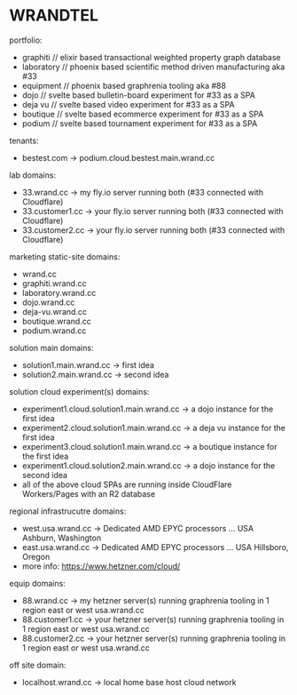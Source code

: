 WRANDTEL
========

portfolio:
- graphiti          // elixir based transactional weighted property graph database
- laboratory        // phoenix based scientific method driven manufacturing aka #33
- equipment         // phoenix based graphrenia tooling aka #88
- dojo              // svelte based bulletin-board experiment for #33 as a SPA
- deja vu           // svelte based video experiment for #33 as a SPA
- boutique          // svelte based ecommerce experiment for #33 as a SPA
- podium            // svelte based tournament experiment for #33 as a SPA

tenants:
- bestest.com -> podium.cloud.bestest.main.wrand.cc

lab domains:
- 33.wrand.cc -> my fly.io server running both (#33 connected with Cloudflare)
- 33.customer1.cc -> your fly.io server running both (#33 connected with Cloudflare)
- 33.customer2.cc -> your fly.io server running both (#33 connected with Cloudflare)

marketing static-site domains:
- wrand.cc
- graphiti.wrand.cc
- laboratory.wrand.cc
- dojo.wrand.cc
- deja-vu.wrand.cc
- boutique.wrand.cc
- podium.wrand.cc

solution main domains:
- solution1.main.wrand.cc -> first idea
- solution2.main.wrand.cc -> second idea

solution cloud experiment(s) domains:
- experiment1.cloud.solution1.main.wrand.cc -> a dojo instance for the first idea
- experiment2.cloud.solution1.main.wrand.cc -> a deja vu instance for the first idea
- experiment3.cloud.solution1.main.wrand.cc -> a boutique instance for the first idea
- experiment1.cloud.solution2.main.wrand.cc -> a dojo instance for the second idea
- all of the above cloud SPAs are running inside CloudFlare Workers/Pages with an R2 database

regional infrastrucutre domains:
- west.usa.wrand.cc -> Dedicated AMD EPYC processors ... USA Ashburn, Washington
- east.usa.wrand.cc -> Dedicated AMD EPYC processors ... USA Hillsboro, Oregon
- more info: https://www.hetzner.com/cloud/

equip domains:
- 88.wrand.cc -> my hetzner server(s) running graphrenia tooling in 1 region east or west usa.wrand.cc
- 88.customer1.cc -> your hetzner server(s) running graphrenia tooling in 1 region east or west usa.wrand.cc
- 88.customer2.cc -> your hetzner server(s) running graphrenia tooling in 1 region east or west usa.wrand.cc

off site domain:
- localhost.wrand.cc -> local home base host cloud network
